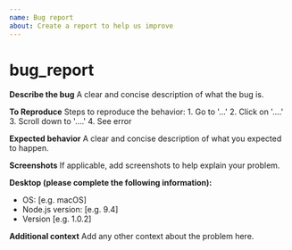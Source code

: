 ```yaml
---
name: Bug report
about: Create a report to help us improve
---
```


# bug\_report

**Describe the bug** A clear and concise description of what the bug is.

**To Reproduce** Steps to reproduce the behavior: 1. Go to '...' 2. Click on '....' 3. Scroll down to '....' 4. See error

**Expected behavior** A clear and concise description of what you expected to happen.

**Screenshots** If applicable, add screenshots to help explain your problem.

**Desktop \(please complete the following information\):**

* OS: \[e.g. macOS\]
* Node.js version: \[e.g. 9.4\]
* Version \[e.g. 1.0.2\]

**Additional context** Add any other context about the problem here.

